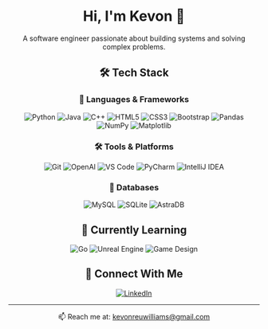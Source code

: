 <div align="center">

# Hi, I'm Kevon 👋

A software engineer passionate about building systems and solving complex problems.

## 🛠️ Tech Stack

### 🔧 Languages & Frameworks
![Python](https://img.shields.io/badge/Python-3776AB?style=flat&logo=python&logoColor=white)
![Java](https://img.shields.io/badge/Java-ED8B00?style=flat&logo=java&logoColor=white)
![C++](https://img.shields.io/badge/C++-00599C?style=flat&logo=cplusplus&logoColor=white)
![HTML5](https://img.shields.io/badge/HTML5-E34F26?style=flat&logo=html5&logoColor=white)
![CSS3](https://img.shields.io/badge/CSS3-1572B6?style=flat&logo=css3&logoColor=white)
![Bootstrap](https://img.shields.io/badge/Bootstrap-7952B3?style=flat&logo=bootstrap&logoColor=white)
![Pandas](https://img.shields.io/badge/Pandas-150458?style=flat&logo=pandas&logoColor=white)
![NumPy](https://img.shields.io/badge/NumPy-013243?style=flat&logo=numpy&logoColor=white)
![Matplotlib](https://img.shields.io/badge/Matplotlib-11557c?style=flat&logo=python&logoColor=white)

### 🛠 Tools & Platforms
![Git](https://img.shields.io/badge/Git-F05032?style=flat&logo=git&logoColor=white)
![OpenAI](https://img.shields.io/badge/OpenAI-412991?style=flat&logo=openai&logoColor=white)
![VS Code](https://img.shields.io/badge/VS_Code-007ACC?style=flat&logo=visual-studio-code&logoColor=white)
![PyCharm](https://img.shields.io/badge/PyCharm-000000?style=flat&logo=pycharm&logoColor=white)
![IntelliJ IDEA](https://img.shields.io/badge/IntelliJ_IDEA-000000?style=flat&logo=intellij-idea&logoColor=white)

### 💾 Databases
![MySQL](https://img.shields.io/badge/MySQL-4479A1?style=flat&logo=mysql&logoColor=white)
![SQLite](https://img.shields.io/badge/SQLite-003B57?style=flat&logo=sqlite&logoColor=white)
![AstraDB](https://img.shields.io/badge/AstraDB-00E8FF?style=flat&logo=apache-cassandra&logoColor=white)

## 🌱 Currently Learning
![Go](https://img.shields.io/badge/Go-00ADD8?style=flat&logo=go&logoColor=white)
![Unreal Engine](https://img.shields.io/badge/Unreal_Engine-313131?style=flat&logo=unreal-engine&logoColor=white)
![Game Design](https://img.shields.io/badge/Game_Design-000000?style=flat&logo=unity&logoColor=white)

## 🤝 Connect With Me
[![LinkedIn](https://img.shields.io/badge/LinkedIn-0077B5?style=flat&logo=linkedin&logoColor=white)](https://www.linkedin.com/in/kevon-williams1/)

---
📫 Reach me at: [kevonreuwilliams@gmail.com](mailto:kevonreuwilliams@gmail.com)
